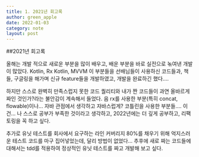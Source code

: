 ```yaml
---
title: 1. 2021년 회고록
author: green_apple
date: 2022-01-03
category: note
layout: post
---
```


##2021년 회고록


올해는 개발 적으로 새로운 부분을 많이 배우고, 배운 부분을 바로 실전으로 녺여낸 개발이 많았다.
Kotlin, Rx Kotlin, MVVM 이 부분들을 선배님들이 사용하신 코드들과, 책들, 구글링을 해가며 신규 feature들을 개발하였고,
개발을 완료하긴 했다....

하지만 스스로 완벽히 만족스럽지 못한 코드 퀄리티와 내가 짠 코드들이 과연 올바르게 짜인 것인가?라는 불안감이 계속해서 들었다.
음 rx를 사용한 부분(특히 concat, flowable)이나... 자바 관점에서 생각하고 자바스럽게? 코틀린을 사용한 부분들....
이건... 나 스스로 공부가 부족한 것이라고 생각하고, 2022년에는 더 깊게 공부하고, 리팩토링을 꼭 하고 싶다.

추가로 유닛 테스트를 회사에서 요구하는 라인 커버리지 80%를 채우기 위해 억지스러운 테스트 코드를 마구 집어넣었는데, 달리 방법이 없었다...
추후에 새로 짜는 코드들에 대해서는 tdd를 적용하여 정상적인 유닛 테스트를 짜고 개발해 보고 싶다.    

    
